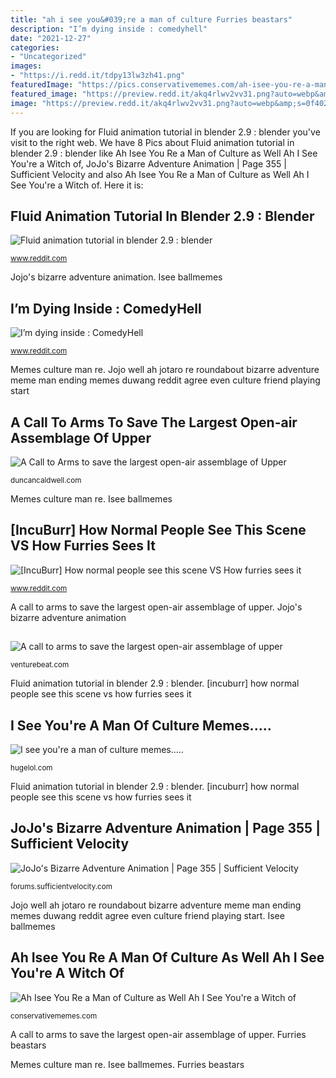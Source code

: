 ```yaml
---
title: "ah i see you&#039;re a man of culture Furries beastars"
description: "I’m dying inside : comedyhell"
date: "2021-12-27"
categories:
- "Uncategorized"
images:
- "https://i.redd.it/tdpy13lw3zh41.png"
featuredImage: "https://pics.conservativememes.com/ah-isee-you-re-a-man-of-culture-as-well-20260240.png"
featured_image: "https://preview.redd.it/akq4rlwv2vv31.png?auto=webp&amp;s=0f4025f0245cea81bf336f1687a30e8c96acfb8f"
image: "https://preview.redd.it/akq4rlwv2vv31.png?auto=webp&amp;s=0f4025f0245cea81bf336f1687a30e8c96acfb8f"
---
```


If you are looking for Fluid animation tutorial in blender 2.9 : blender you've visit to the right web. We have 8 Pics about Fluid animation tutorial in blender 2.9 : blender like Ah Isee You Re a Man of Culture as Well Ah I See You&#039;re a Witch of, JoJo&#039;s Bizarre Adventure Animation | Page 355 | Sufficient Velocity and also Ah Isee You Re a Man of Culture as Well Ah I See You&#039;re a Witch of. Here it is:

## Fluid Animation Tutorial In Blender 2.9 : Blender

![Fluid animation tutorial in blender 2.9 : blender](https://external-preview.redd.it/S0I-_LyHyYHb24X1DpxgP2JRFrz5AN1I8TYBtBe64yY.png?format=pjpg&amp;auto=webp&amp;s=1d73f10929d9f9adcd6c44089e361a8f1b36f9e7 "Isee ballmemes")

<small>www.reddit.com</small>

Jojo&#039;s bizarre adventure animation. Isee ballmemes

## I’m Dying Inside : ComedyHell

![I’m dying inside : ComedyHell](https://preview.redd.it/akq4rlwv2vv31.png?auto=webp&amp;s=0f4025f0245cea81bf336f1687a30e8c96acfb8f "A call to arms to save the largest open-air assemblage of upper")

<small>www.reddit.com</small>

Memes culture man re. Jojo well ah jotaro re roundabout bizarre adventure meme man ending memes duwang reddit agree even culture friend playing start

## A Call To Arms To Save The Largest Open-air Assemblage Of Upper

![A Call to Arms to save the largest open-air assemblage of Upper](https://www.duncancaldwell.com/Site/Call_to_Arms_for_Foz_Coa_files/DSCF8927.jpg "Ah isee you re a man of culture as well ah i see you&#039;re a witch of")

<small>duncancaldwell.com</small>

Memes culture man re. Isee ballmemes

## [IncuBurr] How Normal People See This Scene VS How Furries Sees It

![[IncuBurr] How normal people see this scene VS How furries sees it](https://i.redd.it/tdpy13lw3zh41.png "Memes culture man re")

<small>www.reddit.com</small>

A call to arms to save the largest open-air assemblage of upper. Jojo&#039;s bizarre adventure animation

## 

![](https://venturebeat.com/wp-content/uploads/2019/11/IMG_3185.png?w=185 "A call to arms to save the largest open-air assemblage of upper")

<small>venturebeat.com</small>

Fluid animation tutorial in blender 2.9 : blender. [incuburr] how normal people see this scene vs how furries sees it

## I See You&#039;re A Man Of Culture Memes.....

![I see you&#039;re a man of culture memes.....](https://hugelolcdn.com/i/436395.jpg "Furries beastars")

<small>hugelol.com</small>

Fluid animation tutorial in blender 2.9 : blender. [incuburr] how normal people see this scene vs how furries sees it

## JoJo&#039;s Bizarre Adventure Animation | Page 355 | Sufficient Velocity

![JoJo&#039;s Bizarre Adventure Animation | Page 355 | Sufficient Velocity](https://memestatic.fjcdn.com/pictures/Ah+i+see+you+re+a+duwang+as+well_980fb2_6235618.jpg "Jojo&#039;s bizarre adventure animation")

<small>forums.sufficientvelocity.com</small>

Jojo well ah jotaro re roundabout bizarre adventure meme man ending memes duwang reddit agree even culture friend playing start. Isee ballmemes

## Ah Isee You Re A Man Of Culture As Well Ah I See You&#039;re A Witch Of

![Ah Isee You Re a Man of Culture as Well Ah I See You&#039;re a Witch of](https://pics.conservativememes.com/ah-isee-you-re-a-man-of-culture-as-well-20260240.png "Furries beastars")

<small>conservativememes.com</small>

A call to arms to save the largest open-air assemblage of upper. Furries beastars

Memes culture man re. Isee ballmemes. Furries beastars
